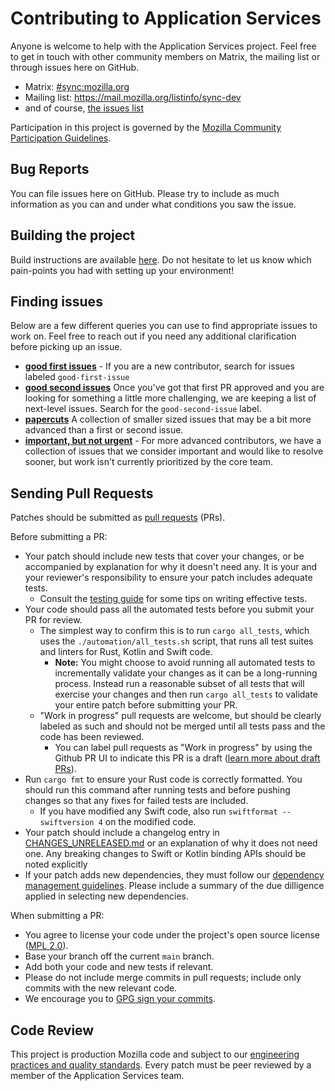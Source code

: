 # Contributing to Application Services

Anyone is welcome to help with the Application Services project. Feel free to get in touch with other community members on Matrix, the mailing list or through issues here on GitHub.

- Matrix: [#sync:mozilla.org](https://chat.mozilla.org/#/room/#sync:mozilla.org)
- Mailing list: <https://mail.mozilla.org/listinfo/sync-dev>
- and of course, [the issues list](https://github.com/mozilla/application-services/issues)

Participation in this project is governed by the
[Mozilla Community Participation Guidelines](https://www.mozilla.org/en-US/about/governance/policies/participation/).

## Bug Reports ##

You can file issues here on GitHub. Please try to include as much information as you can and under what conditions
you saw the issue.

## Building the project ##

Build instructions are available [here](building.md). Do not hesitate to let us know which pain-points you had with setting up your environment!

## Finding issues ##

Below are a few different queries you can use to find appropriate issues to work on.  Feel free to reach out if you need any additional clarification before picking up an issue.

- **[good first issues](https://github.com/mozilla/application-services/issues?q=is%3Aopen+is%3Aissue+label%3Agood-first-issue)** -  If you are a new contributor, search for issues labeled `good-first-issue`
- **[good second issues](https://github.com/mozilla/application-services/labels/good-second-issue)** Once you've got that first PR approved and you are looking for something a little more challenging, we are keeping a list of next-level issues. Search for the `good-second-issue` label.
- **[papercuts](https://github.com/mozilla/application-services/issues?utf8=%E2%9C%93&q=is%3Aissue+is%3Aopen+%22Epic%3A+papercuts%22+)** A collection of smaller sized issues that may be a bit more advanced than a first or second issue.
- **[important, but not urgent](https://github.com/mozilla/application-services/issues?utf8=%E2%9C%93&q=is%3Aissue+is%3Aopen+%22Epic%3A+important+not+urgent%22)** - For more advanced contributors, we have a collection of issues that we consider important and would like to resolve sooner, but work isn't currently prioritized by the core team.


## Sending Pull Requests ##

Patches should be submitted as [pull requests](https://help.github.com/articles/about-pull-requests/) (PRs).

Before submitting a PR:
- Your patch should include new tests that cover your changes, or be accompanied by explanation for why it doesn't need any. It is your and your reviewer's responsibility to ensure your patch includes adequate tests.
  - Consult the [testing guide](./howtos/testing-a-rust-component.md) for some tips on writing effective tests.
- Your code should pass all the automated tests before you submit your PR for review.
  - The simplest way to confirm this is to run `cargo all_tests`, which uses the `./automation/all_tests.sh` script, that runs all test suites and linters for Rust, Kotlin and Swift code.
    - **Note:** You might choose to avoid running all automated tests to incrementally validate your changes as it can be a long-running process. Instead run a reasonable subset of all tests that will exercise your changes and then run `cargo all_tests` to validate your entire patch before submitting your PR.
  - "Work in progress" pull requests are welcome, but should be clearly labeled as such and should not be merged until all tests pass and the code has been reviewed.
    - You can label pull requests as "Work in progress" by using the Github PR UI to indicate this PR is a draft ([learn more about draft PRs](https://docs.github.com/en/github/collaborating-with-issues-and-pull-requests/about-pull-requests#draft-pull-requests)).
- Run `cargo fmt` to ensure your Rust code is correctly formatted. You should run this command after running tests and before pushing changes so that any fixes for failed tests are included.
  - If you have modified any Swift code, also run `swiftformat --swiftversion 4` on the modified code.
- Your patch should include a changelog entry in [CHANGES_UNRELEASED.md](../CHANGES_UNRELEASED.md) or an explanation of why
  it does not need one. Any breaking changes to Swift or Kotlin binding APIs should be noted explicitly
- If your patch adds new dependencies, they must follow our [dependency management guidelines](./dependency-management.md).
  Please include a summary of the due dilligence applied in selecting new dependencies.

When submitting a PR:
- You agree to license your code under the project's open source license ([MPL 2.0](/LICENSE)).
- Base your branch off the current `main` branch.
- Add both your code and new tests if relevant.
- Please do not include merge commits in pull requests; include only commits with the new relevant code.
- We encourage you to [GPG sign your commits](https://help.github.com/articles/managing-commit-signature-verification).

## Code Review ##

This project is production Mozilla code and subject to our [engineering practices and quality standards](https://developer.mozilla.org/en-US/docs/Mozilla/Developer_guide/Committing_Rules_and_Responsibilities). Every patch must be peer reviewed by a member of the Application Services team.
